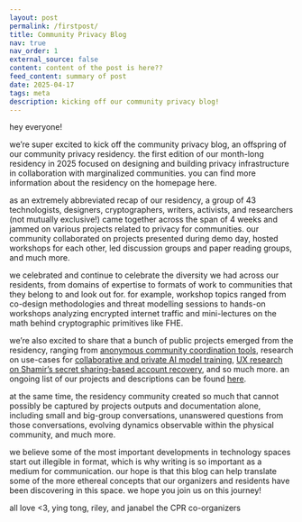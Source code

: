 ```yaml
---
layout: post
permalink: /firstpost/
title: Community Privacy Blog
nav: true
nav_order: 1
external_source: false
content: content of the post is here??
feed_content: summary of post
date: 2025-04-17
tags: meta
description: kicking off our community privacy blog!
---
```



hey everyone!

we’re super excited to kick off the community privacy blog, an offspring of our community privacy residency. the first edition of our month-long residency in 2025 focused on designing and building privacy infrastructure in collaboration with marginalized communities. you can find more information about the residency on the homepage here.


as an extremely abbreviated recap of our residency, a group of 43 technologists, designers, cryptographers, writers, activists, and researchers (not mutually exclusive!) came together across the span of 4 weeks and jammed on various projects related to privacy for communities. our community collaborated on projects presented during demo day, hosted workshops for each other, led discussion groups and paper reading groups, and much more.


we celebrated and continue to celebrate the diversity we had across our residents, from domains of expertise to formats of work to communities that they belong to and look out for. for example, workshop topics ranged from co-design methodologies and threat modelling sessions to hands-on workshops analyzing encrypted internet traffic and mini-lectures on the math behind cryptographic primitives like FHE.


we’re also excited to share that a bunch of public projects emerged from the residency, ranging from [anonymous community coordination tools](https://pitch.com/v/anon-coordination-k6d4yx/1360025f-6fdd-4313-b348-7eaeeca1812a), research on use-cases for [collaborative and private AI model training](https://docs.google.com/presentation/d/1zP25V5vyM7FF1PF_Icm9ROwQxvXLiFJ167KSj9SAmCk/edit?slide=id.g332a7367e5b_0_60#slide=id.g332a7367e5b_0_60]), [UX research on Shamir’s secret sharing-based account recovery](https://hackmd.io/@plaintextdesign/S1Lz7bPiJe#/), and so much more. an ongoing list of our projects and descriptions can be found [here]({{site.url}}/projects/).


at the same time, the residency community created so much that cannot possibly be captured by projects outputs and documentation alone, including small and big-group conversations, unanswered questions from those conversations, evolving dynamics observable within the physical community, and much more.


we believe some of the most important developments in technology spaces start out illegible in format, which is why writing is so important as a medium for communication. our hope is that this blog can help translate some of the more ethereal concepts that our organizers and residents have been discovering in this space. we hope you join us on this journey!


all love <3,
ying tong, riley, and janabel
the CPR co-organizers
